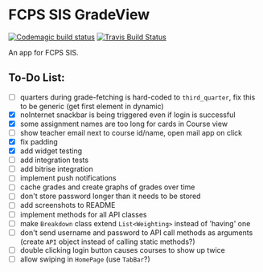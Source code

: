 # FCPS SIS GradeView
[![Codemagic build status](https://api.codemagic.io/apps/5c699bc024cab100120d2931/5c699bc024cab100120d2930/status_badge.svg)](https://codemagic.io/apps/5c699bc024cab100120d2931/5c699bc024cab100120d2930/latest_build) [![Travis Build Status](https://travis-ci.org/sumanthratna/grade-view.svg?branch=master)](https://travis-ci.org/sumanthratna/grade-view)

An app for FCPS SIS.

## To-Do List:
 - [ ] quarters during grade-fetching is hard-coded to `third_quarter`, fix this to be generic (get first element in dynamic)
 - [x] noInternet snackbar is being triggered even if login is successful
 - [x] some assignment names are too long for cards in Course view
 - [ ] show teacher email next to course id/name, open mail app on click
 - [x] fix padding
 - [x] add widget testing
 - [ ] add integration tests
 - [ ] add bitrise integration
 - [ ] implement push notifications
 - [ ] cache grades and create graphs of grades over time
 - [ ] don't store password longer than it needs to be stored
 - [ ] add screenshots to README
 - [ ] implement methods for all API classes
 - [ ] make `Breakdown` class extend `List<Weighting>` instead of 'having' one
 - [ ] don't send username and password to API call methods as arguments (create `API` object instead of calling static methods?)
 - [ ] double clicking login button causes courses to show up twice
 - [ ] allow swiping in `HomePage` (use `TabBar`?)
